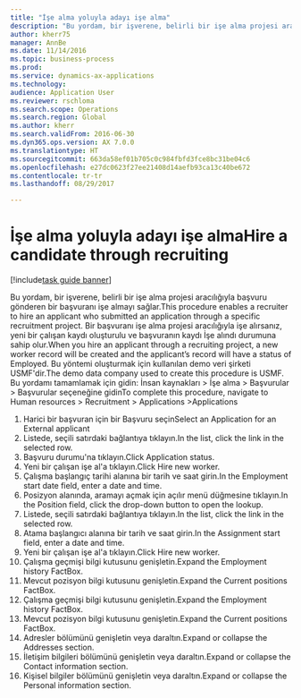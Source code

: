 ```yaml
--- 
title: "İşe alma yoluyla adayı işe alma"
description: "Bu yordam, bir işverene, belirli bir işe alma projesi aracılığıyla başvuru gönderen bir başvuranı işe almayı sağlar."
author: kherr75
manager: AnnBe
ms.date: 11/14/2016
ms.topic: business-process
ms.prod: 
ms.service: dynamics-ax-applications
ms.technology: 
audience: Application User
ms.reviewer: rschloma
ms.search.scope: Operations
ms.search.region: Global
ms.author: kherr
ms.search.validFrom: 2016-06-30
ms.dyn365.ops.version: AX 7.0.0
ms.translationtype: HT
ms.sourcegitcommit: 663da58ef01b705c0c984fbfd3fce8bc31be04c6
ms.openlocfilehash: e27dc0623f27ee21408d14aefb93ca13c40be672
ms.contentlocale: tr-tr
ms.lasthandoff: 08/29/2017

---
```

# <a name="hire-a-candidate-through-recruiting"></a><span data-ttu-id="fa102-103">İşe alma yoluyla adayı işe alma</span><span class="sxs-lookup"><span data-stu-id="fa102-103">Hire a candidate through recruiting</span></span>

[!include[task guide banner](../../includes/task-guide-banner.md)]

<span data-ttu-id="fa102-104">Bu yordam, bir işverene, belirli bir işe alma projesi aracılığıyla başvuru gönderen bir başvuranı işe almayı sağlar.</span><span class="sxs-lookup"><span data-stu-id="fa102-104">This procedure enables a recruiter to hire an applicant who submitted an application through a specific recruitment project.</span></span> <span data-ttu-id="fa102-105">Bir başvuranı işe alma projesi aracılığıyla işe alırsanız, yeni bir çalışan kaydı oluşturulu ve başvuranın kaydı İşe alındı durumuna sahip olur.</span><span class="sxs-lookup"><span data-stu-id="fa102-105">When you hire an applicant through a recruiting project, a new worker record will be created and the applicant’s record will have a status of Employed.</span></span> <span data-ttu-id="fa102-106">Bu yöntemi oluşturmak için kullanılan demo veri şirketi USMF'dir.</span><span class="sxs-lookup"><span data-stu-id="fa102-106">The demo data company used to create this procedure is USMF.</span></span> <span data-ttu-id="fa102-107">Bu yordamı tamamlamak için gidin: İnsan kaynakları > İşe alma > Başvurular > Başvurular seçeneğine gidin</span><span class="sxs-lookup"><span data-stu-id="fa102-107">To complete this procedure, navigate to Human resources > Recruitment > Applications >Applications</span></span> 

1. <span data-ttu-id="fa102-108">Harici bir başvuran için bir Başvuru seçin</span><span class="sxs-lookup"><span data-stu-id="fa102-108">Select an Application for an External applicant</span></span>
2. <span data-ttu-id="fa102-109">Listede, seçili satırdaki bağlantıya tıklayın.</span><span class="sxs-lookup"><span data-stu-id="fa102-109">In the list, click the link in the selected row.</span></span>
3. <span data-ttu-id="fa102-110">Başvuru durumu'na tıklayın.</span><span class="sxs-lookup"><span data-stu-id="fa102-110">Click Application status.</span></span>
4. <span data-ttu-id="fa102-111">Yeni bir çalışan işe al'a tıklayın.</span><span class="sxs-lookup"><span data-stu-id="fa102-111">Click Hire new worker.</span></span>
5. <span data-ttu-id="fa102-112">Çalışma başlangıç tarihi alanına bir tarih ve saat girin.</span><span class="sxs-lookup"><span data-stu-id="fa102-112">In the Employment start date field, enter a date and time.</span></span>
6. <span data-ttu-id="fa102-113">Posizyon alanında, aramayı açmak için açılır menü düğmesine tıklayın.</span><span class="sxs-lookup"><span data-stu-id="fa102-113">In the Position field, click the drop-down button to open the lookup.</span></span>
7. <span data-ttu-id="fa102-114">Listede, seçili satırdaki bağlantıya tıklayın.</span><span class="sxs-lookup"><span data-stu-id="fa102-114">In the list, click the link in the selected row.</span></span>
8. <span data-ttu-id="fa102-115">Atama başlangıcı alanına bir tarih ve saat girin.</span><span class="sxs-lookup"><span data-stu-id="fa102-115">In the Assignment start field, enter a date and time.</span></span>
9. <span data-ttu-id="fa102-116">Yeni bir çalışan işe al'a tıklayın.</span><span class="sxs-lookup"><span data-stu-id="fa102-116">Click Hire new worker.</span></span>
10. <span data-ttu-id="fa102-117">Çalışma geçmişi bilgi kutusunu genişletin.</span><span class="sxs-lookup"><span data-stu-id="fa102-117">Expand the Employment history FactBox.</span></span>
11. <span data-ttu-id="fa102-118">Mevcut pozisyon bilgi kutusunu genişletin.</span><span class="sxs-lookup"><span data-stu-id="fa102-118">Expand the Current positions FactBox.</span></span>
12. <span data-ttu-id="fa102-119">Çalışma geçmişi bilgi kutusunu genişletin.</span><span class="sxs-lookup"><span data-stu-id="fa102-119">Expand the Employment history FactBox.</span></span>
13. <span data-ttu-id="fa102-120">Mevcut pozisyon bilgi kutusunu genişletin.</span><span class="sxs-lookup"><span data-stu-id="fa102-120">Expand the Current positions FactBox.</span></span>
14. <span data-ttu-id="fa102-121">Adresler bölümünü genişletin veya daraltın.</span><span class="sxs-lookup"><span data-stu-id="fa102-121">Expand or collapse the Addresses section.</span></span>
15. <span data-ttu-id="fa102-122">İletişim bilgileri bölümünü genişletin veya daraltın.</span><span class="sxs-lookup"><span data-stu-id="fa102-122">Expand or collapse the Contact information section.</span></span>
16. <span data-ttu-id="fa102-123">Kişisel bilgiler bölümünü genişletin veya daraltın.</span><span class="sxs-lookup"><span data-stu-id="fa102-123">Expand or collapse the Personal information section.</span></span>


